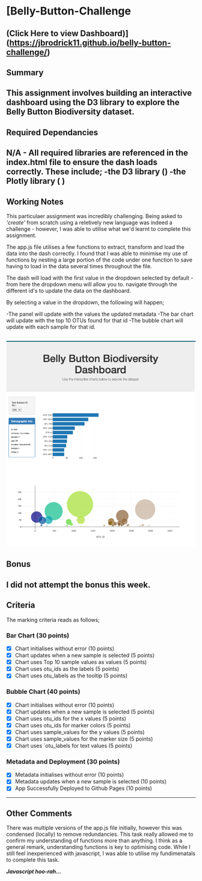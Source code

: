 # [Belly-Button-Challenge 
(Click Here to view Dashboard)](https://jbrodrick11.github.io/belly-button-challenge/)
---
## Summary

This assignment involves building an interactive dashboard using the D3 library to explore the **Belly Button Biodiversity dataset**. 
---
## Required Dependancies

N/A - All required libraries are referenced in the index.html file to ensure the dash loads correctly. These include;
-the D3 library  (<script src="https://d3js.org/d3.v5.min.js"></script>)
-the Plotly library ( <script src="https://cdn.plot.ly/plotly-latest.min.js"></script>)
---
## Working Notes

This particulaer assignment was incredibly challenging. Being asked to *'create'* from scratch using a reletively new language was indeed a challenge - however, I was able to utilise what we'd learnt to complete this assignment.

The app.js file utilises a few functions to extract, transform and load the data into the dash correctly. I found that I was able to minimise my use of functions by nesting a large portion of the code under one function to save having to load in the data several times throughout the file.

The dash will load with the first value in the dropdown selected by default - from here the dropdown menu will allow you to. navigate through the different id's to update the data on the dashboard. 

By selecting a value in the dropdown, the following will happen;

-The panel will update with the values the updated metadata
-The bar chart will update with the top 10 OTUs found for that id
-The bubble chart will update with each sample for that id. 

![Belly Button Biodiversity Dashboard](Additions/dashboard.png)
---
## Bonus

I did not attempt the bonus this week.
---
## Criteria

The marking criteria reads as follows;
### Bar Chart (30 points)
- [x] Chart initialises without error (10 points)
- [x] Chart updates when a new sample is selected (5 points)
- [x] Chart uses Top 10 sample values as values (5 points)
- [x] Chart uses otu_ids as the labels (5 points)
- [x] Chart uses otu_labels as the tooltip (5 points)

### Bubble Chart (40 points)
- [x] Chart initialises without error (10 points)
- [x] Chart updates when a new sample is selected (5 points)
- [x] Chart uses otu_ids for the x values (5 points)
- [x] Chart uses otu_ids for marker colors (5 points)
- [x] Chart uses sample_values for the y values (5 points)
- [x] Chart uses sample_values for the marker size (5 points)
- [x] Chart uses `otu_labels for text values (5 points)

### Metadata and Deployment (30 points)
- [x] Metadata initialises without error (10 points)
- [x] Metadata updates when a new sample is selected (10 points)
- [x] App Successfully Deployed to Github Pages (10 points)
---
## Other Comments

There was multiple versions of the app.js file initially, however this was condensed (locally) to remove redundancies. This task really allowed me to confirm my understanding of functions more than anything. I think as a general remark, understanding functions is key to optimising code. While I still feel inexperienced with javascript, I was able to utilise my fundimenatals to complete this task. 

***Javascript hoo-rah...***


